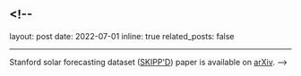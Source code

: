 ## <!--

layout: post
date: 2022-07-01
inline: true
related_posts: false

---

Stanford solar forecasting dataset (<a href='https://github.com/yuhao-nie/Stanford-solar-forecasting-dataset'>SKIPP'D</a>) paper is available on <a href='https://arxiv.org/abs/2207.00913'>arXiv</a>.
-->
